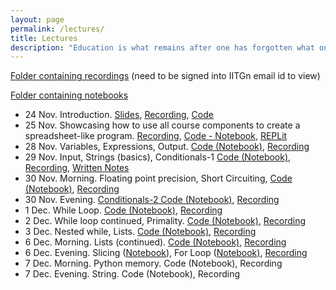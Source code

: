 ```yaml
---
layout: page
permalink: /lectures/
title: Lectures
description: "Education is what remains after one has forgotten what one has learned in school."
---
```

[Folder containing recordings](https://drive.google.com/drive/folders/1h3vz7sbIEwuzO9CO3WNG4bYADdjeYmp9?usp=sharing) (need to be signed into IITGn email id to view)

[Folder containing notebooks](https://github.com/nipunbatra/comp22/tree/master/notebooks)

- 24 Nov. Introduction. [Slides](../lectures/24Nov-Introduction.pdf), [Recording](https://drive.google.com/file/d/1w-dbASsRtPPOILpabSrS2siYFQqZgFSN/view?usp=share_link), [Code](https://github.com/nipunbatra/comp22/tree/master/notebooks/Introduction)
- 25 Nov. Showcasing how to use all course components to create a spreadsheet-like program. [Recording](https://drive.google.com/file/d/1TA05Ykz7dT6lhVTTj6f1sBlZwQ5K5uKe/view?usp=share_link), [Code - Notebook](https://github.com/nipunbatra/comp22/blob/master/notebooks/spreadsheet.ipynb), [REPLit](https://replit.com/@NipunBatra0/25Nov2022#hello.py)
- 28 Nov. Variables, Expressions, Output. [Code (Notebook)](https://github.com/nipunbatra/comp22/blob/master/notebooks/variables-expressions.ipynb), [Recording](https://drive.google.com/drive/folders/1e5fqackdf0HYYjfJVPuGC7ITRkXQGopr?usp=share_link)
- 29 Nov. Input, Strings (basics), Conditionals-1 [Code (Notebook)](https://github.com/nipunbatra/comp22/blob/master/notebooks/string-conditionals-1.ipynb), [Recording](https://drive.google.com/drive/folders/1Cubw8nQAbZpw06d_YenW9GcR-zxh7ieB?usp=share_link), [Written Notes](../lectures/Notes-Conditionals.pdf)
- 30 Nov. Morning. Floating point precision, Short Circuiting, [Code (Notebook)](https://github.com/nipunbatra/comp22/blob/master/notebooks/floating-point-conditionals.ipynb), [Recording](https://drive.google.com/drive/folders/1XE4L89Wgpp7eU-FZRStkybB1g4rIeCmc?usp=sharing)
- 30 Nov. Evening. [Conditionals-2 Code (Notebook)](https://github.com/nipunbatra/comp22/blob/master/notebooks/floating-point-conditionals.ipynb), [Recording ](https://drive.google.com/drive/folders/1DlkJTnICTwKHYos7ruHtfJZ0KMgjt27d?usp=sharing)
- 1 Dec. While Loop. [Code (Notebook)](https://github.com/nipunbatra/comp22/blob/master/notebooks/while-loop.ipynb), [Recording](https://drive.google.com/drive/folders/1_8kT_HeLVEWwQVCYFgCrgT7kAMsnvI6i?usp=sharing)
- 2 Dec. While loop continued, Primality. [Code (Notebook)](https://github.com/nipunbatra/comp22/blob/master/notebooks/while-prime-break-continue-nested.ipynb), [Recording](https://drive.google.com/drive/folders/1V-v2XlDzTgJrqNDeRW2rXqrjaincwz81?usp=sharing)
- 3 Dec.  Nested while, Lists. [Code (Notebook)](https://github.com/nipunbatra/comp22/blob/master/notebooks/lists.ipynb), [Recording](https://drive.google.com/drive/folders/11BFUvieJ3UzWfXy7UjkgZwi3xewewDGg?usp=sharing)
- 6 Dec. Morning. Lists (continued). [Code (Notebook)](https://github.com/nipunbatra/comp22/blob/master/notebooks/lists.ipynb), [Recording](https://drive.google.com/drive/folders/1b4hCnxRdm_CtyuzjlpYtWELTxhSIWwPV?usp=sharing)
- 6 Dec. Evening. Slicing ([Notebook](https://github.com/nipunbatra/comp22/blob/master/notebooks/slicing.ipynb)), For Loop ([Notebook)](https://github.com/nipunbatra/comp22/blob/master/notebooks/for-loop.ipynb), [Recording](https://drive.google.com/drive/folders/1svg-xsaoLX9g3W7dGANX5FrKKBNawWds?usp=sharing)
- 7 Dec. Morning. Python memory. Code (Notebook), Recording
- 7 Dec. Evening. String. Code (Notebook), Recording
